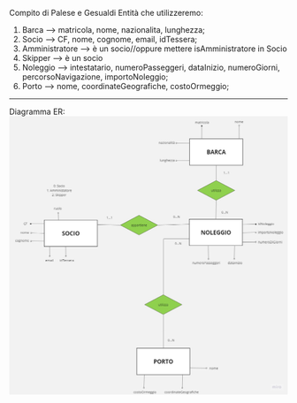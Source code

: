 Compito di Palese e Gesualdi
Entità che utilizzeremo:
1. Barca --> matricola, nome, nazionalita, lunghezza;
2. Socio --> CF, nome, cognome, email, idTessera;
3. Amministratore --> è un socio//oppure mettere isAmministratore in Socio
4. Skipper --> è un socio
5. Noleggio --> intestatario, numeroPasseggeri, dataInizio, numeroGiorni, percorsoNavigazione, importoNoleggio;
6. Porto --> nome, coordinateGeografiche, costoOrmeggio;
--------------------------------------------------------
Diagramma ER:
![Alt text](<Progetto 502.jpg>)